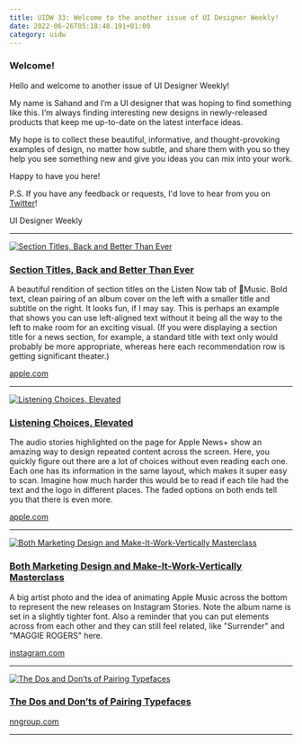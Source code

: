 ```yaml
---
title: UIDW 33: Welcome to the another issue of UI Designer Weekly!
date: 2022-06-26T05:18:48.191+01:00
category: uidw
---
```


### Welcome!

Hello and welcome to another issue of UI Designer Weekly!

My name is Sahand and I’m a UI designer that was hoping to find something like this. I’m always finding interesting new designs in newly-released products that keep me up-to-date on the latest interface ideas.

My hope is to collect these beautiful, informative, and thought-provoking examples of design, no matter how subtle, and share them with you so they help you see something new and give you ideas you can mix into your work.

Happy to have you here!

P.S. If you have any feedback or requests, I'd love to hear from you on [Twitter](https://cur.at/Gcm1lcm?m=web)!

 UI Designer Weekly 

---

[![](https://assets.sahandnayebaziz.org/section-titles-back-and-better-than-ever.jpeg "Section Titles, Back and Better Than Ever")](https://cur.at/JV5fzUz?m=web) 

### [Section Titles, Back and Better Than Ever](https://cur.at/JV5fzUz?m=web)

A beautiful rendition of section titles on the Listen Now tab of Music. Bold text, clean pairing of an album cover on the left with a smaller title and subtitle on the right. It looks fun, if I may say. This is perhaps an example that shows you can use left-aligned text without it being all the way to the left to make room for an exciting visual. (If you were displaying a section title for a news section, for example, a standard title with text only would probably be more appropriate, whereas here each recommendation row is getting significant theater.)

[apple.com](https://cur.at/JV5fzUz?m=web) 

---

[![](https://assets.sahandnayebaziz.org/listening-choices-elevated.jpeg "Listening Choices, Elevated")](https://cur.at/Lv636Qp?m=web) 

### [Listening Choices, Elevated](https://cur.at/Lv636Qp?m=web)

The audio stories highlighted on the page for Apple News+ show an amazing way to design repeated content across the screen. Here, you quickly figure out there are a lot of choices without even reading each one. Each one has its information in the same layout, which makes it super easy to scan. Imagine how much harder this would be to read if each tile had the text and the logo in different places. The faded options on both ends tell you that there is even more.

[apple.com](https://cur.at/Lv636Qp?m=web) 

---

[![](https://assets.sahandnayebaziz.org/both-marketing-design-and-make-it-work-vertically-masterclass.jpeg "Both Marketing Design and Make-It-Work-Vertically Masterclass")](https://cur.at/hbp79zj?m=web) 

### [Both Marketing Design and Make-It-Work-Vertically Masterclass](https://cur.at/hbp79zj?m=web)

A big artist photo and the idea of animating Apple Music across the bottom to represent the new releases on Instagram Stories. Note the album name is set in a slightly tighter font. Also a reminder that you can put elements across from each other and they can still feel related, like "Surrender" and "MAGGIE ROGERS" here.

[instagram.com](https://cur.at/hbp79zj?m=web) 

---

[![](https://assets.sahandnayebaziz.org/the-dos-and-don'ts-of-pairing-typefaces.jpeg "The Dos and Don’ts of Pairing Typefaces")](https://cur.at/1H87Qul?m=web) 

### [The Dos and Don’ts of Pairing Typefaces](https://cur.at/1H87Qul?m=web)

[nngroup.com](https://cur.at/1H87Qul?m=web) 

---